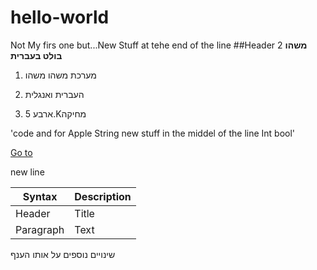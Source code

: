 # hello-world
Not My firs one but...New Stuff at tehe end of the line
##Header 2 
**משהו בולט בעברית**
1. מערכת משהו משהו
2. העברית ואנגלית

4. ארבע
5.Kמחיקה


'code and  for Apple  String new stuff in the middel of the line Int bool'


[Go to](https://www.google.com)

new line

| Syntax | Description |
| ----------- | ----------- |
| Header | Title |
| Paragraph | Text |


שינויים נוספים על אותו הענף
